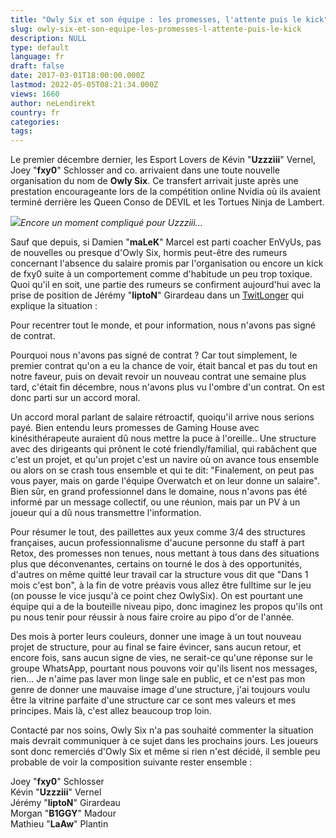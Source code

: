 ```yaml
---
title: "Owly Six et son équipe : les promesses, l'attente puis le kick"
slug: owly-six-et-son-equipe-les-promesses-l-attente-puis-le-kick
description: NULL
type: default
language: fr
draft: false
date: 2017-03-01T18:00:00.000Z
lastmod: 2022-05-05T08:21:34.000Z
views: 1660
author: neLendirekt
country: fr
categories:
tags:
---
```

Le premier décembre dernier, les Esport Lovers de Kévin "**Uzzziii**" Vernel, Joey "**fxy0**" Schlosser and co. arrivaient dans une toute nouvelle organisation du nom de **Owly Six**. Ce transfert arrivait juste après une prestation encourageante lors de la compétition online Nvidia où ils avaient terminé derrière les Queen Conso de DEVIL et les Tortues Ninja de Lambert.

![](/storage/images/58b70a24e461c_14082856603243jpeg.jpeg)_Encore un moment compliqué pour Uzzziii..._

Sauf que depuis, si Damien "**maLeK**" Marcel est parti coacher EnVyUs, pas de nouvelles ou presque d'Owly Six, hormis peut-être des rumeurs concernant l'absence du salaire promis par l'organisation ou encore un kick de fxy0 suite à un comportement comme d'habitude un peu trop toxique. Quoi qu'il en soit, une partie des rumeurs se confirment aujourd'hui avec la prise de position de Jérémy "**liptoN**" Girardeau dans un [TwitLonger](http://www.twitlonger.com/show/n%5F1splqus) qui explique la situation :

Pour recentrer tout le monde, et pour information, nous n'avons pas signé de contrat.  
  
Pourquoi nous n'avons pas signé de contrat ? Car tout simplement, le premier contrat qu'on a eu la chance de voir, était bancal et pas du tout en notre faveur, puis on devait revoir un nouveau contrat une semaine plus tard, c'était fin décembre, nous n'avons plus vu l'ombre d'un contrat. On est donc parti sur un accord moral.  
  
Un accord moral parlant de salaire rétroactif, quoiqu'il arrive nous serions payé. Bien entendu leurs promesses de Gaming House avec kinésithérapeute auraient dû nous mettre la puce à l'oreille.. Une structure avec des dirigeants qui prônent le coté friendly/familial, qui rabâchent que c'est un projet, et qu'un projet c'est un navire où on avance tous ensemble ou alors on se crash tous ensemble et qui te dit: "Finalement, on peut pas vous payer, mais on garde l'équipe Overwatch et on leur donne un salaire". Bien sûr, en grand professionnel dans le domaine, nous n'avons pas été informé par un message collectif, ou une réunion, mais par un PV à un joueur qui a dû nous transmettre l'information.   
  
Pour résumer le tout, des paillettes aux yeux comme 3/4 des structures françaises, aucun professionnalisme d'aucune personne du staff à part Retox, des promesses non tenues, nous mettant à tous dans des situations plus que déconvenantes, certains on tourné le dos à des opportunités, d'autres on même quitté leur travail car la structure vous dit que "Dans 1 mois c'est bon", à la fin de votre préavis vous allez être fulltime sur le jeu (on pousse le vice jusqu'à ce point chez OwlySix). On est pourtant une équipe qui a de la bouteille niveau pipo, donc imaginez les propos qu'ils ont pu nous tenir pour réussir à nous faire croire au pipo d'or de l'année.  
  
Des mois à porter leurs couleurs, donner une image à un tout nouveau projet de structure, pour au final se faire évincer, sans aucun retour, et encore fois, sans aucun signe de vies, ne serait-ce qu'une réponse sur le groupe WhatsApp, pourtant nous pouvons voir qu'ils lisent nos messages, rien... Je n'aime pas laver mon linge sale en public, et ce n'est pas mon genre de donner une mauvaise image d'une structure, j'ai toujours voulu être la vitrine parfaite d'une structure car ce sont mes valeurs et mes principes. Mais là, c'est allez beaucoup trop loin. 

Contacté par nos soins, Owly Six n'a pas souhaité commenter la situation mais devrait communiquer à ce sujet dans les prochains jours. Les joueurs sont donc remerciés d'Owly Six et même si rien n'est décidé, il semble peu probable de voir la composition suivante rester ensemble :

Joey "**fxy0**" Schlosser  
Kévin "**Uzzziii**" Vernel  
Jérémy "**liptoN**" Girardeau  
Morgan "**B1GGY**" Madour  
Mathieu "**LaAw**" Plantin
